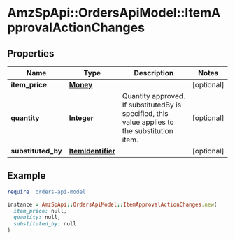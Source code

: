 # AmzSpApi::OrdersApiModel::ItemApprovalActionChanges

## Properties

| Name | Type | Description | Notes |
| ---- | ---- | ----------- | ----- |
| **item_price** | [**Money**](Money.md) |  | [optional] |
| **quantity** | **Integer** | Quantity approved. If substitutedBy is specified, this value applies to the substitution item. | [optional] |
| **substituted_by** | [**ItemIdentifier**](ItemIdentifier.md) |  | [optional] |

## Example

```ruby
require 'orders-api-model'

instance = AmzSpApi::OrdersApiModel::ItemApprovalActionChanges.new(
  item_price: null,
  quantity: null,
  substituted_by: null
)
```

